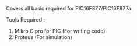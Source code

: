 Covers all basic required for PIC16F877/PIC16F877a

Tools Required :
1. Mikro C pro for PIC (For writing code)
2. Proteus (For simulation)
